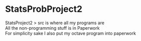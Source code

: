 # StatsProbProject2
StatsProject2 > src is where all my programs are <br>
All the non-programming stuff is in Paperwork <br>
For simplicity sake I also put my octave program into paperwork
